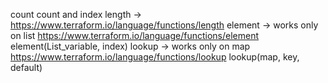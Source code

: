 count
count and index
length  -> https://www.terraform.io/language/functions/length
element -> works only on list https://www.terraform.io/language/functions/element
    element(List_variable, index)
lookup  -> works only on map https://www.terraform.io/language/functions/lookup
    lookup(map, key, default)